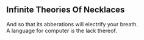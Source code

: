 Infinite Theories Of Necklaces
------------------------------
And so that its abberations will electrify your breath.  
A language for computer is the lack thereof.  
